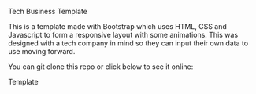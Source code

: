 Tech Business Template

This is a template made with Bootstrap which uses HTML, CSS and Javascript to form a responsive layout with some animations. This was designed with a tech company in mind so they can input their own data to use moving forward.

You can git clone this repo or click below to see it online:

Template
